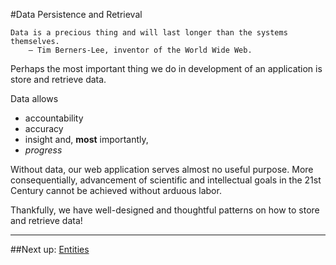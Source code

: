 #Data Persistence and Retrieval

```
Data is a precious thing and will last longer than the systems themselves.
    – Tim Berners-Lee, inventor of the World Wide Web.
```

Perhaps the most important thing we do in development of an application is store and retrieve data.

Data allows
- accountability
- accuracy
- insight and, **most** importantly,
- *progress*

Without data, our web application serves almost no useful purpose.
More consequentially, advancement of scientific and intellectual goals in the 21st Century cannot be achieved without arduous labor.

Thankfully, we have well-designed and thoughtful patterns on how to store and retrieve data!

---

##Next up: [Entities](5-entities.md)
